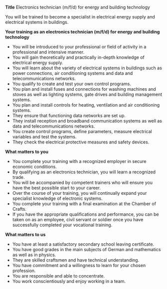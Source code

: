 **Title**
Electronics technician (m/f/d) for energy and building technology

You will be trained to become a specialist in electrical energy supply and electrical systems in buildings.

**Your training as an electronics technician (m/f/d) for energy and building technology**

-	You will be introduced to your professional or field of activity in a professional and intensive manner.
-	You will gain theoretically and practically in-depth knowledge of electrical energy supply.
-	You will learn about the variety of electrical systems in buildings such as power connections, air conditioning systems and data and telecommunications networks.
-	You qualify to create and test your own control programs.
-	You plan and install fuses and connections for washing machines and stoves as well as lighting systems, gate drives and building management systems.
-	You plan and install controls for heating, ventilation and air conditioning systems.
-	They ensure that functioning data networks are set up.
-	They install reception and broadband communication systems as well as data and telecommunications networks.
-	You create control programs, define parameters, measure electrical variables and test the systems.
-	They check the electrical protective measures and safety devices.

**What matters to you**

-	You complete your training with a recognized employer in secure economic conditions.
-	By qualifying as an electronics technician, you will learn a recognized trade.
-	You will be accompanied by competent trainers who will ensure you have the best possible start to your career.
-	Over the course of your training, you will continually expand your specialist knowledge of electronic systems.
-	You complete your training with a final examination at the Chamber of Crafts.
-	If you have the appropriate qualifications and performance, you can be taken on as an employee, civil servant or soldier once you have successfully completed your vocational training.

**What matters to us**

-	You have at least a satisfactory secondary school leaving certificate.
-	You have good grades in the main subjects of German and mathematics as well as in physics.
-	They are skilled craftsmen and have technical understanding.
-	You have commitment and a willingness to learn for your chosen profession.
-	You are responsible and able to concentrate.
-	You work conscientiously and enjoy working in a team.
